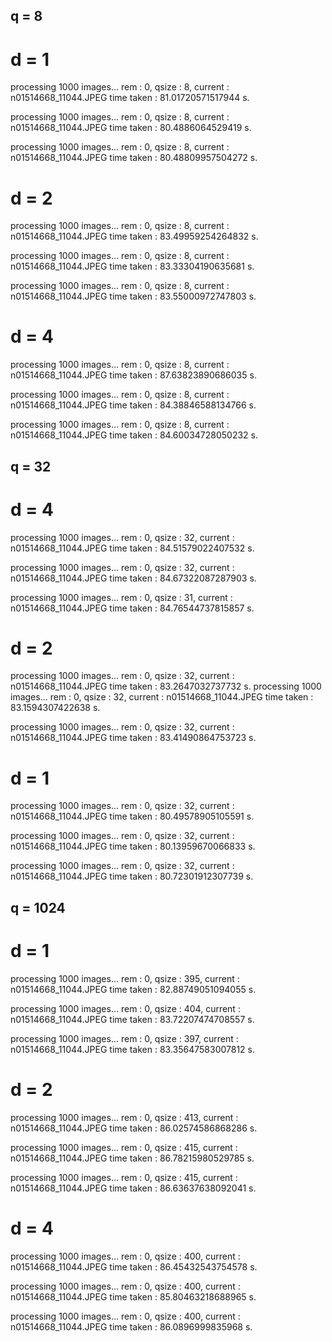 ## q = 8

# d = 1

processing 1000 images... 
rem :    0, qsize :  8, current : n01514668_11044.JPEG
time taken : 81.01720571517944 s.

processing 1000 images... 
rem :    0, qsize :  8, current : n01514668_11044.JPEG
time taken : 80.4886064529419 s.

processing 1000 images... 
rem :    0, qsize :  8, current : n01514668_11044.JPEG
time taken : 80.48809957504272 s.

# d = 2
processing 1000 images... 
rem :    0, qsize :  8, current : n01514668_11044.JPEG
time taken : 83.49959254264832 s.

processing 1000 images... 
rem :    0, qsize :  8, current : n01514668_11044.JPEG
time taken : 83.33304190635681 s.

processing 1000 images... 
rem :    0, qsize :  8, current : n01514668_11044.JPEG
time taken : 83.55000972747803 s.

# d = 4
processing 1000 images... 
rem :    0, qsize :  8, current : n01514668_11044.JPEG
time taken : 87.63823890686035 s.

processing 1000 images... 
rem :    0, qsize :  8, current : n01514668_11044.JPEG
time taken : 84.38846588134766 s.

processing 1000 images... 
rem :    0, qsize :  8, current : n01514668_11044.JPEG
time taken : 84.60034728050232 s.

## q = 32

# d = 4
processing 1000 images... 
rem :    0, qsize : 32, current : n01514668_11044.JPEG
time taken : 84.51579022407532 s.

processing 1000 images... 
rem :    0, qsize : 32, current : n01514668_11044.JPEG
time taken : 84.67322087287903 s.

processing 1000 images... 
rem :    0, qsize : 31, current : n01514668_11044.JPEG
time taken : 84.76544737815857 s.

# d = 2
processing 1000 images... 
rem :    0, qsize : 32, current : n01514668_11044.JPEG
time taken : 83.2647032737732 s.
processing 1000 images... 
rem :    0, qsize : 32, current : n01514668_11044.JPEG
time taken : 83.1594307422638 s.

processing 1000 images... 
rem :    0, qsize : 32, current : n01514668_11044.JPEG
time taken : 83.41490864753723 s.

# d = 1
processing 1000 images... 
rem :    0, qsize : 32, current : n01514668_11044.JPEG
time taken : 80.49578905105591 s.

processing 1000 images... 
rem :    0, qsize : 32, current : n01514668_11044.JPEG
time taken : 80.13959670066833 s.

processing 1000 images... 
rem :    0, qsize : 32, current : n01514668_11044.JPEG
time taken : 80.72301912307739 s.

## q = 1024

# d = 1

processing 1000 images... 
rem :    0, qsize : 395, current : n01514668_11044.JPEG
time taken : 82.88749051094055 s.

processing 1000 images... 
rem :    0, qsize : 404, current : n01514668_11044.JPEG
time taken : 83.72207474708557 s.

processing 1000 images... 
rem :    0, qsize : 397, current : n01514668_11044.JPEG
time taken : 83.35647583007812 s.

# d = 2
processing 1000 images... 
rem :    0, qsize : 413, current : n01514668_11044.JPEG
time taken : 86.02574586868286 s.

processing 1000 images... 
rem :    0, qsize : 415, current : n01514668_11044.JPEG
time taken : 86.78215980529785 s.

processing 1000 images... 
rem :    0, qsize : 415, current : n01514668_11044.JPEG
time taken : 86.63637638092041 s.

# d = 4
processing 1000 images... 
rem :    0, qsize : 400, current : n01514668_11044.JPEG
time taken : 86.45432543754578 s.

processing 1000 images... 
rem :    0, qsize : 400, current : n01514668_11044.JPEG
time taken : 85.80463218688965 s.

processing 1000 images... 
rem :    0, qsize : 400, current : n01514668_11044.JPEG
time taken : 86.0896999835968 s.